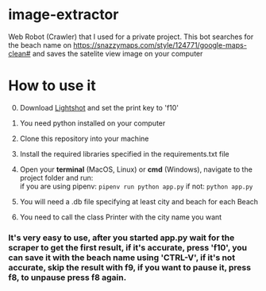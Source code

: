 # image-extractor
Web Robot (Crawler) that I used for a private project. This bot searches for the beach name on https://snazzymaps.com/style/124771/google-maps-clean# and saves the satelite view image on your computer  

# How to use it
0. Download [Lightshot](https://app.prntscr.com/en/index.html) and set the print key to 'f10'
1. You need python installed on your computer  
2. Clone this repository into your machine  
3. Install the required libraries specified in the requirements.txt file
4. Open your **terminal** (MacOS, Linux) or **cmd** (Windows), navigate to the project folder and run:  
if you are using pipenv: `pipenv run python app.py` 
if not: `python app.py`
5. You will need a .db file specifying at least city and beach for each Beach 

6. You need to call the class Printer with the city name you want   
### It's very easy to use, after you started app.py wait for the scraper to get the first result, if it's accurate, press 'f10', you can save it with the beach name using 'CTRL-V', if it's not accurate, skip the result with f9, if you want to pause it, press f8, to unpause press f8 again.
